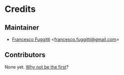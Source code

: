 # Credits

## Maintainer

- [Francesco Fuggitti](https://francescofuggitti.github.io) <[francesco.fuggitti@gmail.com](mailto:francesco.fuggitti@gmail.com)>

## Contributors

None yet. [Why not be the first](./contributing.md)?
